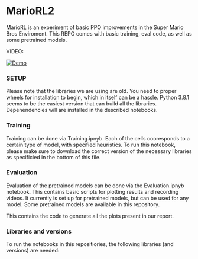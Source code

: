 # MarioRL2

MarioRL is an experiment of basic PPO improvements in the Super Mario Bros Enviroment. This REPO comes with basic training, eval code, as well as some pretrained models.

VIDEO:

[![Demo](https://i9.ytimg.com/vi/Xm55TjfA-bw/mqdefault.jpg?sqp=CPDQ2asG-oaymwEmCMACELQB8quKqQMa8AEB-AH-AYACkAGKAgwIABABGHIgRiguMA8=&rs=AOn4CLDViAyB3BsBlxRBpk3C_iMwZjOjOQ)](https://youtu.be/Xm55TjfA-bw?si=F2guDpNMy9GtOBdg&t=209)


### SETUP

Please note that the libraries we are using are old. You need to proper wheels for installation to begin, which in itself can be a hassle. Python 3.8.1 seems to be the easiest version that can build all the libraries. Depenendencies will are installed in the described notebooks.

### Training
Training can be done via Training.ipnyb. Each of the cells cooresponds to a certain type of model, with specified heuristics. To run this notebook, please make sure to download the correct version of the necessary libraries as specificied in the bottom of this file.

### Evaluation
Evaluation of the pretrained models can be done via the Evaluation.ipnyb notebook. This contains basic scripts for plotting results and recording videos. 
It currently is set up for pretrained models, but can be used for any model. Some pretrained models are available in this repository.

This contains the code to generate all the plots present in our report.

### Libraries and versions
To run the notebooks in this repositiories, the following libraries (and versions) are needed:
